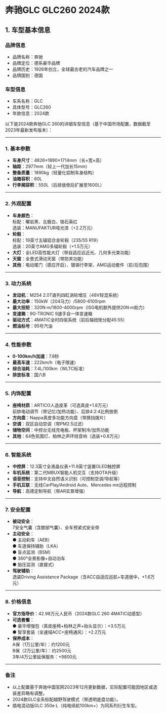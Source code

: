 
# 奔驰GLC GLC260 2024款
## 1. 车型基本信息
### 品牌信息
- 品牌名称：奔驰
- 品牌定位：德系豪华品牌
- 品牌历史：1926年创立，全球最古老的汽车品牌之一
- 品牌国别：德国

### 车型信息
- 车系名称：GLC
- 具体型号：GLC260
- 年款信息：2024款

以下是2024款奔驰GLC 260的详细车型信息（基于中国市场配置，数据截至2023年最新发布版本）：

---

### **1. 基本参数**
- **车身尺寸**：4826×1890×1714mm（长×宽×高）
- **轴距**：2977mm（较上一代加长15mm）
- **整备质量**：1890kg（轻量化铝制车身结构）
- **油箱容积**：60L
- **行李厢容积**：550L（后排放倒后扩展至1600L）

---

### **2. 外观配置**
- **车身颜色**：  
  标配：曜岩黑、北极白、锆石英红  
  选装：MANUFAKTUR哑光漆（+2.2万元）
- **轮毂**：  
  标配：19英寸五辐铝合金轮毂（235/55 R19）  
  选装：20英寸AMG多辐轮毂（+1.5万元）
- **大灯**：全LED高性能大灯（带自适应远近光、几何多光束功能）
- **天窗**：全景式滑动天窗（带防夹功能）
- **其他**：电动尾门（感应开启）、镀铬行李架、AMG运动套件（前/后包围）

---

### **3. 动力系统**
- **发动机**：M254 2.0T直列四缸涡轮增压（48V轻混系统）
- **最大功率**：150kW（204马力）/5800-6100rpm
- **最大扭矩**：320N·m/1800-4000rpm（ISG电机额外提供20N·m助力）
- **变速箱**：9G-TRONIC 9速手自一体变速箱
- **驱动方式**：4MATIC全时四驱系统（前后轴扭矩分配45:55）
- **燃油标号**：95号汽油

---

### **4. 性能参数**
- **0-100km/h加速**：7.8秒
- **最高车速**：222km/h（电子限速）
- **综合油耗**：7.4L/100km（WLTC标准）
- **排放标准**：国六B

---

### **5. 内饰配置**
- **座椅材质**：ARTICO人造皮革（可选真皮+1.8万元）  
  前排电动调节（带记忆/加热功能）、后排4:2:4比例放倒
- **方向盘**：Nappa真皮多功能方向盘（带换挡拨片）
- **空调**：双区自动空调（带PM2.5过滤）
- **储物空间**：中控台无线充电板、杯架制冷/加热功能
- **其他**：64色氛围灯、柏林之声环绕音响（选装+0.8万元）

---

### **6. 智能系统**
- **中控屏**：12.3英寸全液晶仪表+11.9英寸竖置OLED触控屏
- **车机系统**：第二代MBUX智能人机交互（支持OTA升级）
- **语音控制**：支持中文自然语义识别（可控制空调/导航等）
- **手机互联**：无线CarPlay/Android Auto、Mercedes me远程控制
- **导航**：高德定制导航（带AR实景增强）

---

### **7. 安全配置**
- **被动安全**：  
  7安全气囊（含膝部气囊）、全车预紧式安全带
- **主动安全**：  
  ● 主动刹车（AEB）  
  ● 车道保持辅助（LKA）  
  ● 盲点监测（BSM）  
  ● 360°全景影像+自动泊车  
  ● 胎压监测（直接式）
- **驾驶辅助**：  
  选装Driving Assistance Package（含ACC自适应巡航+车道居中，+1.6万元）

---

### **8. 价格信息**
- **官方指导价**：42.98万元人民币（2024款GLC 260 4MATIC动感型）
- **可选套餐**：  
  ● 豪华增强包（真皮座椅+柏林之声+抬头显示）：+3.5万元  
  ● 智享套装（全速域ACC+座椅通风）：+2.2万元
- **保养成本**：  
  A保（1万公里/年）：约1200元  
  B保（2万公里/年）：约2500元  
  3年/4万公里延保服务：+9800元

---

### **备注**
- 以上配置基于奔驰中国官网2023年12月更新数据，实际配置可能因地区或选装差异略有调整。
- 2024款GLC全系标配越野驾驶模式（带透明底盘功能）。
- 插电混动版GLC 350e L（纯电续航100km+）为同系列衍生车型。

